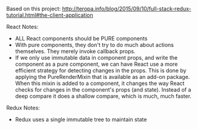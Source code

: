 Based on this project: http://teropa.info/blog/2015/09/10/full-stack-redux-tutorial.html#the-client-application

React Notes:

* ALL React components should be PURE components
* With pure components, they don't try to do much about actions themselves. They merely invoke callback props.
* If we only use immutable data in component props, and write the component as a pure component, we can have React use a more efficient strategy for detecting changes in the props. This is done by applying the PureRenderMixin that is available as an add-on package. When this mixin is added to a component, it changes the way React checks for changes in the component's props (and state). Instead of a deep compare it does a shallow compare, which is much, much faster.

Redux Notes:

* Redux uses a single immutable tree to maintain state
